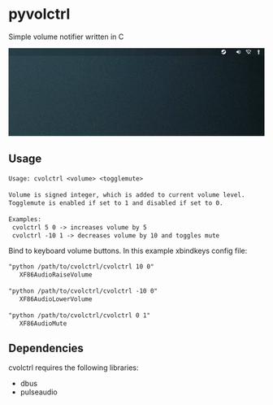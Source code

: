 # pyvolctrl

Simple volume notifier written in C

![](resources/preview.gif)



## Usage

```
Usage: cvolctrl <volume> <togglemute>

Volume is signed integer, which is added to current volume level.
Togglemute is enabled if set to 1 and disabled if set to 0.

Examples:
 cvolctrl 5 0 -> increases volume by 5
 cvolctrl -10 1 -> decreases volume by 10 and toggles mute

```



Bind to keyboard volume buttons. In this example xbindkeys config file:

```
"python /path/to/cvolctrl/cvolctrl 10 0"
   XF86AudioRaiseVolume

"python /path/to/cvolctrl/cvolctrl -10 0"
   XF86AudioLowerVolume

"python /path/to/cvolctrl/cvolctrl 0 1"
   XF86AudioMute
```



## Dependencies

cvolctrl requires the following libraries:

- dbus
- pulseaudio

